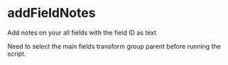 # addFieldNotes
 Add notes on your all fields with the field ID as text

 Need to select the main fields transform group parent before running the script.
